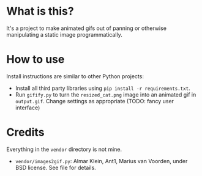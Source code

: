 # What is this?
It's a project to make animated gifs out of panning or otherwise manipulating a static image programmatically.

# How to use
Install instructions are similar to other Python projects:
 * Install all third party libraries using `pip install -r requirements.txt`.
 * Run `gifify.py` to turn the `resized_cat.png` image into an animated gif in `output.gif`. Change settings as appropriate (TODO: fancy user interface)

# Credits
Everything in the `vendor` directory is not mine.
 * `vendor/images2gif.py`: Almar Klein, Ant1, Marius van Voorden, under BSD license. See file for details.
